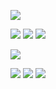 [<img src="https://img.shields.io/badge/dynamic/json?color=%23000&label=codewars&labelColor=333333&style=for-the-badge&prefix=%20total%20&query=codeChallenges.totalCompleted&suffix=%20solved%20&url=https%3A%2F%2Fwww.codewars.com%2Fapi%2Fv1%2Fusers%2Fkrapjost&logo=codewars&logoColor=B92F21"/>](https://www.codewars.com/users/krapjost)
   
[<img src="https://img.shields.io/badge/dynamic/json?color=F7DF1E&label=&labelColor=333333&style=flat-square&prefix=%F0%9F%8E%89%20&query=ranks.languages.javascript.name&url=https%3A%2F%2Fwww.codewars.com%2Fapi%2Fv1%2Fusers%2Fkrapjost&logo=javascript&logoColor=F7DF1E&logoWidth=20"/>](https://www.codewars.com/users/krapjost)
[<img src="https://img.shields.io/badge/dynamic/json?color=00add8&label=&labelColor=333333&style=flat-square&prefix=%F0%9F%8E%89%20&query=ranks.languages.go.name&url=https%3A%2F%2Fwww.codewars.com%2Fapi%2Fv1%2Fusers%2Fkrapjost&logo=go&logoColor=00add8&logoWidth=20"/>](https://www.codewars.com/users/krapjost)
[<img src="https://img.shields.io/badge/dynamic/json?color=3776AB&label=&labelColor=333333&style=flat-square&prefix=%F0%9F%8E%89%20&query=ranks.languages.python.name&url=https%3A%2F%2Fwww.codewars.com%2Fapi%2Fv1%2Fusers%2Fkrapjost&logo=python&logoColor=3776AB&logoWidth=20"/>](https://www.codewars.com/users/krapjost)
   
[<img src="https://img.shields.io/badge/dynamic/json?color=%23000&label=leetcode&labelColor=333333&style=for-the-badge&prefix=%20total%20&query=num_solved&suffix=%20solved%20&url=https%3A%2F%2Fleetcode.com%2Fapi%2Fproblems%2Falgorithms%2F%3Fuser_name%3Dkrapjost&logo=LeetCode&logoColor=FFA116"/>](https://leetcode.com/krapjost/)

<img src="https://img.shields.io/badge/dynamic/json?color=333333&label=Ez&labelColor=005147&style=flat-square&prefix=%F0%9F%8E%89%20&suffix=%20SOL&query=ac_easy&url=https://leetcode.com/api/problems/algorithms/?user_name=krapjost"/> <img src="https://img.shields.io/badge/dynamic/json?color=333333&label=Md&labelColor=FFC01E&style=flat-square&prefix=%F0%9F%8E%89%20&suffix=%20SOL&query=ac_medium&url=https://leetcode.com/api/problems/algorithms/?user_name=krapjost"/> <img src="https://img.shields.io/badge/dynamic/json?color=333333&label=Hd&labelColor=FF375F&style=flat-square&prefix=%F0%9F%8E%89%20&suffix=%20SOL&query=ac_hard&url=https://leetcode.com/api/problems/algorithms/?user_name=krapjost"/>
